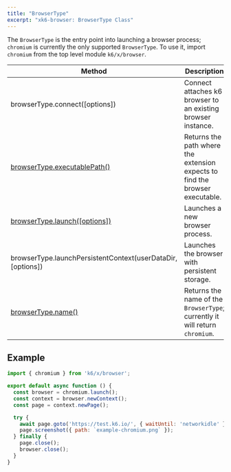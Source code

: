 ```yaml
---
title: "BrowserType"
excerpt: "xk6-browser: BrowserType Class"
---
```


The `BrowserType` is the entry point into launching a browser process; `chromium` is currently the only supported `BrowserType`. To use it, import `chromium` from the top level module `k6/x/browser`.

| Method                                                                                  | Description                                                                  |
|-----------------------------------------------------------------------------------------|------------------------------------------------------------------------------|
| browserType.connect([options]) <BWIPT id="17"/>                                         | Connect attaches k6 browser to an existing browser instance.                 |
| [browserType.executablePath()](/javascript-api/xk6-browser/api/browsertype/executablepath/) | Returns the path where the extension expects to find the browser executable. |
| [browserType.launch([options])](/javascript-api/xk6-browser/api/browsertype/launch/)        | Launches a new browser process.                                              |
| browserType.launchPersistentContext(userDataDir, [options]) <BWIPT id="16"/>            | Launches the browser with persistent storage.                                |
| [browserType.name()](/javascript-api/xk6-browser/api/browsertype/name/)                     | Returns the name of the `BrowserType`; currently it will return `chromium`.  |


## Example

<CodeGroup labels={[]}>

<!-- eslint-skip -->

```javascript
import { chromium } from 'k6/x/browser';

export default async function () {
  const browser = chromium.launch();
  const context = browser.newContext();
  const page = context.newPage();

  try {
    await page.goto('https://test.k6.io/', { waitUntil: 'networkidle' });
    page.screenshot({ path: `example-chromium.png` });
  } finally {
    page.close();
    browser.close();
  }
}
```

</CodeGroup>

